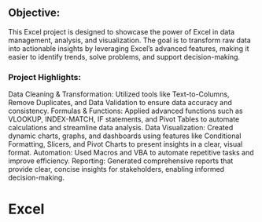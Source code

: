 ## Objective:
This Excel project is designed to showcase the power of Excel in data management, analysis, and visualization. The goal is to transform raw data into actionable insights by leveraging Excel’s advanced features, making it easier to identify trends, solve problems, and support decision-making.

### Project Highlights:
Data Cleaning & Transformation:
Utilized tools like Text-to-Columns, Remove Duplicates, and Data Validation to ensure data accuracy and consistency.
Formulas & Functions:
Applied advanced functions such as VLOOKUP, INDEX-MATCH, IF statements, and Pivot Tables to automate calculations and streamline data analysis.
Data Visualization:
Created dynamic charts, graphs, and dashboards using features like Conditional Formatting, Slicers, and Pivot Charts to present insights in a clear, visual format.
Automation:
Used Macros and VBA to automate repetitive tasks and improve efficiency.
Reporting:
Generated comprehensive reports that provide clear, concise insights for stakeholders, enabling informed decision-making.


# Excel
